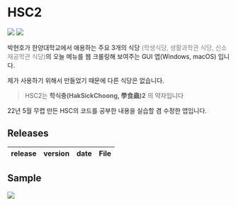 # HSC2

<img src="https://img.shields.io/badge/python-3776AB?style=for-the-badge&logo=Python&logoColor=yellow"> <img src="https://img.shields.io/badge/Qt-41CD52?style=for-the-badge&logo=Qt&logoColor=white">

박현호가 한양대학교에서 애용하는 주요 3개의 식당 <span style="color:gray">(학생식당, 생활과학관 식당, 신소재공학관 식당)</span>의 오늘 메뉴를 웹 크롤링해 보여주는 GUI 앱(Windows, macOS) 입니다.

제가 사용하기 위해서 만들었기 때문에 다른 식당은 없습니다.

> HSC2는 **학식충(HakSickChoong, 學食蟲)2** 의 약자입니다

22년 5월 무렵 만든 HSC의 코드를 공부한 내용을 실습할 겸 수정한 앱입니다.

## Releases

| release | version | date | File |
| ------- | ------- | ---- | ---- |

## Sample

<img src="https://user-images.githubusercontent.com/106924371/185410603-08f8d081-56cb-487f-826c-ed53e64bae39.gif">
